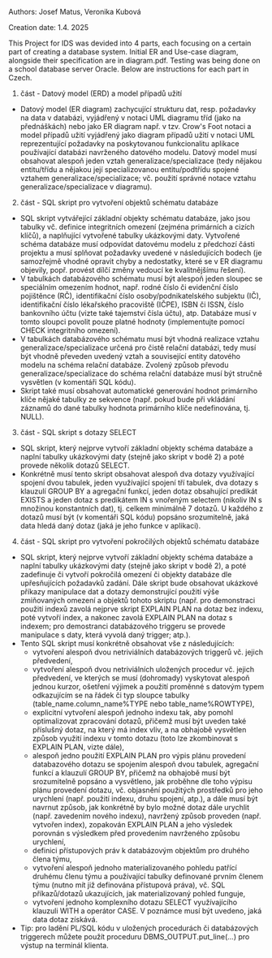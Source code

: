 Authors: Josef Matus, Veronika Kubová

Creation date: 1.4. 2025

This Project for IDS was devided into 4 parts, each focusing on a certain part of creating a database system.
Initial ER and Use-case diagram, alongside their specification are in diagram.pdf.
Testing was being done on a school database server Oracle.
Below are instructions for each part in Czech.

1. část - Datový model (ERD) a model případů užití
- Datový model (ER diagram) zachycující strukturu dat, resp. požadavky na data v databázi, vyjádřený v notaci UML
  diagramu tříd (jako na přednáškách) nebo jako ER diagram např. v tzv. Crow's Foot notaci a model případů užití
  vyjádřený jako diagram případů užití v notaci UML reprezentující požadavky na poskytovanou funkcionalitu aplikace
  používající databázi navrženého datového modelu. Datový model musí obsahovat alespoň jeden vztah generalizace/specializace
  (tedy nějakou entitu/třídu a nějakou její specializovanou entitu/podtřídu spojené vztahem generalizace/specializace;
  vč. použití správné notace vztahu generalizace/specializace v diagramu).

2. část - SQL skript pro vytvoření objektů schématu databáze
- SQL skript vytvářející základní objekty schématu databáze, jako jsou tabulky vč. definice integritních omezení (zejména
  primárních a cizích klíčů), a naplňující vytvořené tabulky ukázkovými daty. Vytvořené schéma databáze musí odpovídat
  datovému modelu z předchozí části projektu a musí splňovat požadavky uvedené v následujících bodech (je samozřejmě
  vhodné opravit chyby a nedostatky, které se v ER diagramu objevily, popř. provést dílčí změny vedoucí ke kvalitnějšímu řešení).
- V tabulkách databázového schématu musí být alespoň jeden sloupec se speciálním omezením hodnot, např. rodné číslo či
  evidenční číslo pojištěnce (RČ), identifikační číslo osoby/podnikatelského subjektu (IČ), identifikační číslo lékařského
  pracoviště (IČPE), ISBN či ISSN, číslo bankovního účtu (vizte také tajemství čísla účtu), atp. Databáze musí v tomto
  sloupci povolit pouze platné hodnoty (implementujte pomocí CHECK integritního omezení).
- V tabulkách databázového schématu musí být vhodná realizace vztahu generalizace/specializace určená pro čistě relační
  databázi, tedy musí být vhodně převeden uvedený vztah a související entity datového modelu na schéma relační databáze.
  Zvolený způsob převodu generalizace/specializace do schéma relační databáze musí být stručně vysvětlen (v komentáři SQL kódu).
- Skript také musí obsahovat automatické generování hodnot primárního klíče nějaké tabulky ze sekvence (např. pokud bude
  při vkládání záznamů do dané tabulky hodnota primárního klíče nedefinována, tj. NULL).

3. část - SQL skript s dotazy SELECT
- SQL skript, který nejprve vytvoří základní objekty schéma databáze a naplní tabulky ukázkovými daty (stejně jako skript
  v bodě 2) a poté provede několik dotazů SELECT.
- Konkrétně musí tento skript obsahovat alespoň dva dotazy využívající spojení dvou tabulek, jeden využívající spojení tří
  tabulek, dva dotazy s klauzulí GROUP BY a agregační funkcí, jeden dotaz obsahující predikát EXISTS a jeden dotaz s predikátem
  IN s vnořeným selectem (nikoliv IN s množinou konstantních dat), tj. celkem minimálně 7 dotazů. U každého z dotazů musí být
  (v komentáři SQL kódu) popsáno srozumitelně, jaká data hledá daný dotaz (jaká je jeho funkce v aplikaci).

4. část - SQL skript pro vytvoření pokročilých objektů schématu databáze
- SQL skript, který nejprve vytvoří základní objekty schéma databáze a naplní tabulky ukázkovými daty (stejně jako skript v bodě 2),
  a poté zadefinuje či vytvoří pokročilá omezení či objekty databáze dle upřesňujících požadavků zadání. Dále skript bude obsahovat
  ukázkové příkazy manipulace dat a dotazy demonstrující použití výše zmiňovaných omezení a objektů tohoto skriptu (např. pro
  demonstraci použití indexů zavolá nejprve skript EXPLAIN PLAN na dotaz bez indexu, poté vytvoří index, a nakonec zavolá
  EXPLAIN PLAN na dotaz s indexem; pro demostranci databázového triggeru se provede manipulace s daty, která vyvolá daný trigger; atp.).
- Tento SQL skript musí konkrétně obsahovat vše z následujících:
    - vytvoření alespoň dvou netriviálních databázových triggerů vč. jejich předvedení,
    - vytvoření alespoň dvou netriviálních uložených procedur vč. jejich předvedení, ve kterých se musí (dohromady) vyskytovat
      alespoň jednou kurzor, ošetření výjimek a použití proměnné s datovým typem odkazujícím se na řádek či typ sloupce tabulky
      (table_name.column_name%TYPE nebo table_name%ROWTYPE),
    - explicitní vytvoření alespoň jednoho indexu tak, aby pomohl optimalizovat zpracování dotazů, přičemž musí být uveden také
      příslušný dotaz, na který má index vliv, a na obhajobě vysvětlen způsob využití indexu v tomto dotazu (toto lze zkombinovat
      s EXPLAIN PLAN, vizte dále),
    - alespoň jedno použití EXPLAIN PLAN pro výpis plánu provedení databazového dotazu se spojením alespoň dvou tabulek, agregační
      funkcí a klauzulí GROUP BY, přičemž na obhajobě musí být srozumitelně popsáno a vysvětleno, jak proběhne dle toho výpisu
      plánu provedení dotazu, vč. objasnění použitých prostředků pro jeho urychlení (např. použití indexu, druhu spojení, atp.),
      a dále musí být navrnut způsob, jak konkrétně by bylo možné dotaz dále urychlit (např. zavedením nového indexu), navržený
      způsob proveden (např. vytvořen index), zopakován EXPLAIN PLAN a jeho výsledek porovnán s výsledkem před provedením navrženého
      způsobu urychlení,
    - definici přístupových práv k databázovým objektům pro druhého člena týmu,
    - vytvoření alespoň jednoho materializovaného pohledu patřící druhému členu týmu a používající tabulky definované prvním členem
      týmu (nutno mít již definována přístupová práva), vč. SQL příkazů/dotazů ukazujících, jak materializovaný pohled funguje,
    - vytvoření jednoho komplexního dotazu SELECT využívajícího klauzuli WITH a operátor CASE. V poznámce musí být uvedeno, jaká
      data dotaz získává.
- Tip: pro ladění PL/SQL kódu v uložených procedurách či databázových triggerech můžete použít proceduru DBMS_OUTPUT.put_line(...)
  pro výstup na terminál klienta.
